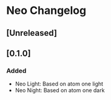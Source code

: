 <!-- Keep a Changelog guide -> https://keepachangelog.com -->

# Neo Changelog

## [Unreleased]

## [0.1.0]
### Added
- Neo Light: Based on atom one light
- Neo Night: Based on atom one dark
